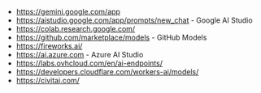 - https://gemini.google.com/app
- https://aistudio.google.com/app/prompts/new_chat - Google AI Studio
- https://colab.research.google.com/
- https://github.com/marketplace/models - GitHub Models
- https://fireworks.ai/
- https://ai.azure.com - Azure AI Studio
- https://labs.ovhcloud.com/en/ai-endpoints/
- https://developers.cloudflare.com/workers-ai/models/
- https://civitai.com/